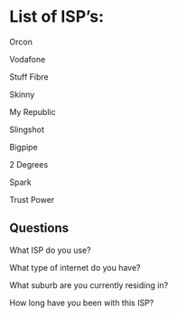 # List of ISP’s:

Orcon

Vodafone

Stuff Fibre

Skinny

My Republic

Slingshot

Bigpipe

2 Degrees

Spark

Trust Power

## Questions

What ISP do you use?

What type of internet do you have?

What suburb are you currently residing in?

How long have you been with this ISP?

